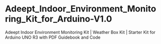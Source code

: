 # Adeept_Indoor_Environment_Monitoring_Kit_for_Arduino-V1.0
Adeept Indoor Environment Monitoring Kit | Weather Box Kit | Starter Kit for Arduino UNO R3 with PDF Guidebook and Code
